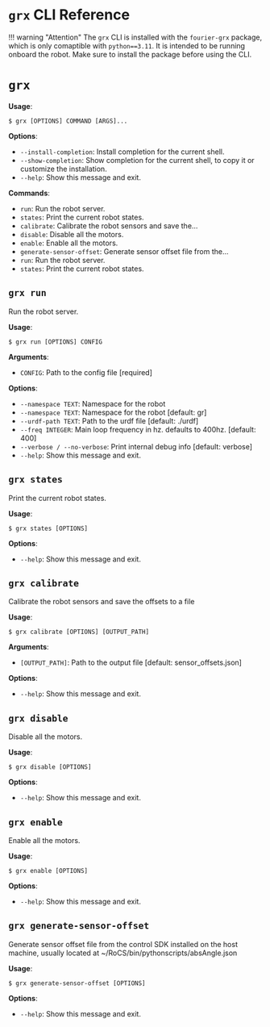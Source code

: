 # `grx` CLI Reference

!!! warning "Attention" 
    The `grx` CLI is installed with the `fourier-grx` package,  which is only comaptible with `python==3.11`. It is intended to be running onboard the robot. Make sure to install the package before using the CLI.


# `grx`

**Usage**:

```console
$ grx [OPTIONS] COMMAND [ARGS]...
```

**Options**:

* `--install-completion`: Install completion for the current shell.
* `--show-completion`: Show completion for the current shell, to copy it or customize the installation.
* `--help`: Show this message and exit.

**Commands**:

* `run`: Run the robot server.
* `states`: Print the current robot states.
* `calibrate`: Calibrate the robot sensors and save the...
* `disable`: Disable all the motors.
* `enable`: Enable all the motors.
* `generate-sensor-offset`: Generate sensor offset file from the...
* `run`: Run the robot server.
* `states`: Print the current robot states.


## `grx run`

Run the robot server.

**Usage**:

```console
$ grx run [OPTIONS] CONFIG
```

**Arguments**:

* `CONFIG`: Path to the config file  [required]

**Options**:

* `--namespace TEXT`: Namespace for the robot
* `--namespace TEXT`: Namespace for the robot  [default: gr]
* `--urdf-path TEXT`: Path to the urdf file  [default: ./urdf]
* `--freq INTEGER`: Main loop frequency in hz. defaults to 400hz.  [default: 400]
* `--verbose / --no-verbose`: Print internal debug info  [default: verbose]
* `--help`: Show this message and exit.

## `grx states`

Print the current robot states.

**Usage**:

```console
$ grx states [OPTIONS]
```

**Options**:

* `--help`: Show this message and exit.

## `grx calibrate`

Calibrate the robot sensors and save the offsets to a file

**Usage**:

```console
$ grx calibrate [OPTIONS] [OUTPUT_PATH]
```

**Arguments**:

* `[OUTPUT_PATH]`: Path to the output file  [default: sensor_offsets.json]

**Options**:

* `--help`: Show this message and exit.

## `grx disable`

Disable all the motors.

**Usage**:

```console
$ grx disable [OPTIONS]
```

**Options**:

* `--help`: Show this message and exit.

## `grx enable`

Enable all the motors.

**Usage**:

```console
$ grx enable [OPTIONS]
```

**Options**:

* `--help`: Show this message and exit.

## `grx generate-sensor-offset`

Generate sensor offset file from the control SDK installed on the host machine, usually located at ~/RoCS/bin/pythonscripts/absAngle.json

**Usage**:

```console
$ grx generate-sensor-offset [OPTIONS]
```

**Options**:

* `--help`: Show this message and exit.

